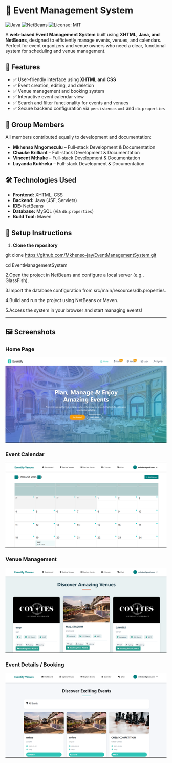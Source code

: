 # 🎉 Event Management System

![Java](https://img.shields.io/badge/Java-ED8B00?style=flat-square&logo=java&logoColor=white)
![NetBeans](https://img.shields.io/badge/NetBeans-2F4F4F?style=flat-square&logo=apache-netbeans&logoColor=white)
![License: MIT](https://img.shields.io/badge/License-MIT-green?style=flat-square)
 

A **web-based Event Management System** built using **XHTML, Java, and NetBeans**, designed to efficiently manage events, venues, and calendars. Perfect for event organizers and venue owners who need a clear, functional system for scheduling and venue management.


## 🌟 Features

- ✅ User-friendly interface using **XHTML and CSS**  
- ✅ Event creation, editing, and deletion  
- ✅ Venue management and booking system  
- ✅ Interactive event calendar view  
- ✅ Search and filter functionality for events and venues  
- ✅ Secure backend configuration via `persistence.xml` and `db.properties`  


## 👥 Group Members

All members contributed equally to development and documentation:

- **Mkhenso Mngomezulu** – Full-stack Development & Documentation  
- **Chauke Brilliant** – Full-stack Development & Documentation  
- **Vincent Mthuke** – Full-stack Development & Documentation  
- **Luyanda Kubheka** – Full-stack Development & Documentation  


## 🛠️ Technologies Used

- **Frontend:** XHTML, CSS  
- **Backend:** Java (JSF, Servlets)  
- **IDE:** NetBeans  
- **Database:** MySQL (via `db.properties`)  
- **Build Tool:** Maven  


## 🚀 Setup Instructions

1. **Clone the repository**

 git clone https://github.com/Mkhenso-jay/EventManagementSystem.git
 
 cd EventManagementSystem

2.Open the project in NetBeans and configure a local server (e.g., GlassFish).

3.Import the database configuration from src/main/resources/db.properties.

4.Build and run the project using NetBeans or Maven.

5.Access the system in your browser and start managing events!


---


 ## 🖼️ Screenshots

### Home Page
![Home Page](EventManagementSystem/Screenshot%20%20HOME.png)

### Event Calendar
![Event Calendar](EventManagementSystem/Screenshot%2002.png)

### Venue Management
![Venue Management](EventManagementSystem/Screenshot%2003.png)

### Event Details / Booking
![Event Details](EventManagementSystem/Screenshot%2004.png)

